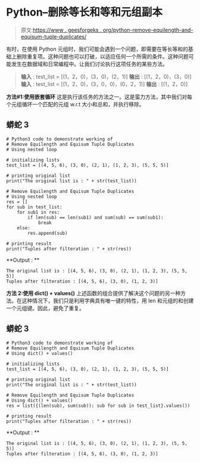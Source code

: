 # Python–删除等长和等和元组副本

> 原文:[https://www . geesforgeks . org/python-remove-equilength-and-equisum-tuple-duplicates/](https://www.geeksforgeeks.org/python-remove-equilength-and-equisum-tuple-duplicates/)

有时，在使用 Python 元组时，我们可能会遇到一个问题，即需要在等长等和的基础上删除重复项。这种问题也可以打破，以适应任何一个所需的条件。这种问题可能发生在数据域和日常编程中。让我们讨论执行这项任务的某些方法。

> **输入** : test_list = [(1，2，0)，(3，0)，(2，1)]
> **输出** : [(1，2，0)，(3，0)]
> **输入** : test_list = [(1，2，0)，(3，0，0)，(0，2，1)]
> **输出** : [(1，2，0)]

**方法#1:使用嵌套循环**
这是执行该任务的方法之一。这是蛮力方法，其中我们对每个元组循环一个匹配的元组 w.r.t 大小和总和，并执行移除。

## 蟒蛇 3

```
# Python3 code to demonstrate working of
# Remove Equilength and Equisum Tuple Duplicates
# Using nested loop

# initializing lists
test_list = [(4, 5, 6), (3, 0), (2, 1), (1, 2, 3), (5, 5, 5)]

# printing original list
print("The original list is : " + str(test_list))

# Remove Equilength and Equisum Tuple Duplicates
# Using nested loop
res = []
for sub in test_list:
    for sub1 in res:
        if len(sub) == len(sub1) and sum(sub) == sum(sub1):
            break
    else:
        res.append(sub)

# printing result
print("Tuples after filteration : " + str(res))
```

**Output : **

```
The original list is : [(4, 5, 6), (3, 0), (2, 1), (1, 2, 3), (5, 5, 5)]
Tuples after filteration : [(4, 5, 6), (3, 0), (1, 2, 3)]
```

**方法 2:使用 dict() + values()**
上述函数的组合提供了解决这个问题的另一种方法。在这种情况下，我们只是利用字典具有唯一键的特性，用 len 和元组的和创建一个元组键。因此，避免了重复。

## 蟒蛇 3

```
# Python3 code to demonstrate working of
# Remove Equilength and Equisum Tuple Duplicates
# Using dict() + values()

# initializing lists
test_list = [(4, 5, 6), (3, 0), (2, 1), (1, 2, 3), (5, 5, 5)]

# printing original list
print("The original list is : " + str(test_list))

# Remove Equilength and Equisum Tuple Duplicates
# Using dict() + values()
res = list({(len(sub), sum(sub)): sub for sub in test_list}.values())

# printing result
print("Tuples after filteration : " + str(res))
```

**Output : **

```
The original list is : [(4, 5, 6), (3, 0), (2, 1), (1, 2, 3), (5, 5, 5)]
Tuples after filteration : [(4, 5, 6), (3, 0), (1, 2, 3)]
```